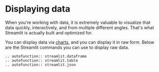 Displaying data
===============

When you're working with data, it is extremely valuable to visualize that
data quickly, interactively, and from multiple different angles. That's what
Streamlit is actually built and optimized for.

You can display data via [charts](/api/charts), and you can display it in
raw form. Below are the Streamlit commands you can use to display raw data.

```eval_rst
.. autofunction:: streamlit.dataframe
.. autofunction:: streamlit.table
.. autofunction:: streamlit.json
```
